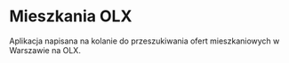 # Mieszkania OLX

Aplikacja napisana na kolanie do przeszukiwania ofert mieszkaniowych w Warszawie na OLX.
